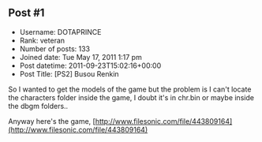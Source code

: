 ## Post #1
- Username: DOTAPRINCE
- Rank: veteran
- Number of posts: 133
- Joined date: Tue May 17, 2011 1:17 pm
- Post datetime: 2011-09-23T15:02:16+00:00
- Post Title: [PS2] Busou Renkin

So I wanted to get the models of the game but the problem is I can't locate the characters folder inside the game, I doubt it's in chr.bin or maybe inside the dbgm folders..

Anyway here's the game,
[http://www.filesonic.com/file/443809164](http://www.filesonic.com/file/443809164)
